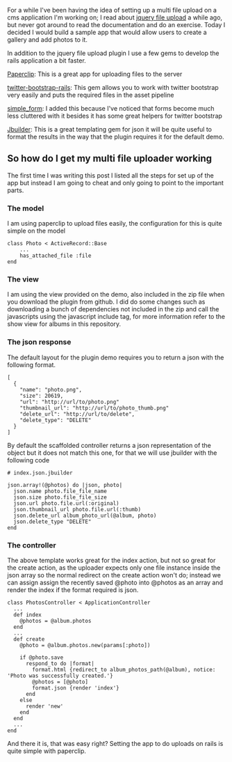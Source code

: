 For a while I've been having the idea of setting up a multi file upload on a cms application I'm working on; I read about [jquery file upload](http://blueimp.github.com/jQuery-File-Upload/) a while ago, but never got around to read the documentation and do an exercise. Today I decided I would build a sample app that would allow users to create a gallery and add photos to it. 

In addition to the jquery file upload plugin I use a few gems to develop the rails application a bit faster.

[Paperclip](https://github.com/thoughtbot/paperclip): This is a great app for uploading files to the server 

[twitter-bootstrap-rails](https://github.com/seyhunak/twitter-bootstrap-rails): This gem allows you to work with twitter bootstrap very easily and puts the required files in the asset pipeline

[simple_form](https://github.com/plataformatec/simple_form): I added this because I've noticed that forms become much less cluttered with it besides it has some great helpers for twitter bootstrap

[Jbuilder](https://github.com/rails/jbuilder): This is a great templating gem for json it will be quite useful to format the results in the way that the plugin requires it for the default demo.

## So how do I get my multi file uploader working

The first time I was writing this post I listed all the steps for set up of the app but instead I am going to cheat and only going to point to the important parts. 

### The model

I am using paperclip to upload files easily, the configuration for this is quite simple on the model

    class Photo < ActiveRecord::Base
    	...
    	has_attached_file :file
    end

### The view

I am using the view provided on the demo, also included in the zip file when you download the plugin from github. I did do some changes such as downloading a bunch of dependencies not included in the zip and call the javascripts using the javascript include tag, for more information refer to the show view for albums in this repository.

### The json response

The default layout for the plugin demo requires you to return a json with the following format.

    [
      {
        "name": "photo.png",
        "size": 20619,
        "url": "http://url/to/photo.png"
        "thumbnail_url": "http://url/to/photo_thumb.png"
        "delete_url": "http://url/to/delete",
        "delete_type": "DELETE"
      }
    ]


By default the scaffolded controller returns a json representation of the object but it does not match this one, for that we will use jbuilder with the following code

    # index.json.jbuilder

    json.array!(@photos) do |json, photo|
      json.name photo.file_file_name
      json.size photo.file_file_size
      json.url photo.file.url(:original)
      json.thumbnail_url photo.file.url(:thumb)
      json.delete_url album_photo_url(@album, photo)
      json.delete_type "DELETE"
    end

### The controller

The above template works great for the index action, but not so great for the create action, as the uploader expects only one file instance inside the json array so the normal redirect on the create action won't do; instead we can assign assign the recently saved @photo into @photos as an array and render the index if the format required is json. 

    class PhotosController < ApplicationController
      ...
      def index
      	@photos = @album.photos
      end
      ...
      def create
        @photo = @album.photos.new(params[:photo])

        if @photo.save
          respond_to do |format|
            format.html {redirect_to album_photos_path(@album), notice: 'Photo was successfully created.'}
            @photos = [@photo]
            format.json {render 'index'}
          end
        else
          render 'new'
        end
      end
      ...
    end

And there it is, that was easy right? Setting the app to do uploads on rails is quite simple with paperclip. 
